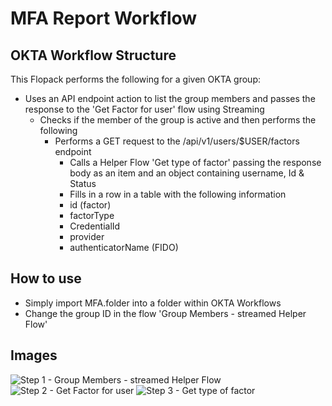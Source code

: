 # MFA Report Workflow

## OKTA Workflow Structure

This Flopack performs the following for a given OKTA group:


- Uses an API endpoint action to list the group members and passes the response to the 'Get Factor for user' flow using Streaming
  - Checks if the member of the group is active and then performs the following
    - Performs a GET request to the /api/v1/users/$USER/factors endpoint
      - Calls a Helper Flow 'Get type of factor' passing the response body as an item and an object containing username, Id & Status
      - Fills in a row in a table with the following information
      - id (factor)
      - factorType
      - CredentialId
      - provider
      - authenticatorName (FIDO)

## How to use

- Simply import MFA.folder into a folder within OKTA Workflows
- Change the group ID in the flow 'Group Members - streamed Helper Flow'

## Images

![Step 1 - Group Members - streamed Helper Flow](https://github.com/pro4tlzz/ITSupportTools/blob/main/okta-workflows/Group%20Members%20-%20streamed%20Helper%20Flow.png)
![Step 2 - Get Factor for user](https://github.com/pro4tlzz/ITSupportTools/blob/main/okta-workflows/Get%20Factor%20for%20user.png)
![Step 3 - Get type of factor](https://github.com/pro4tlzz/ITSupportTools/blob/main/okta-workflows/Get%20type%20of%20factor.png)
